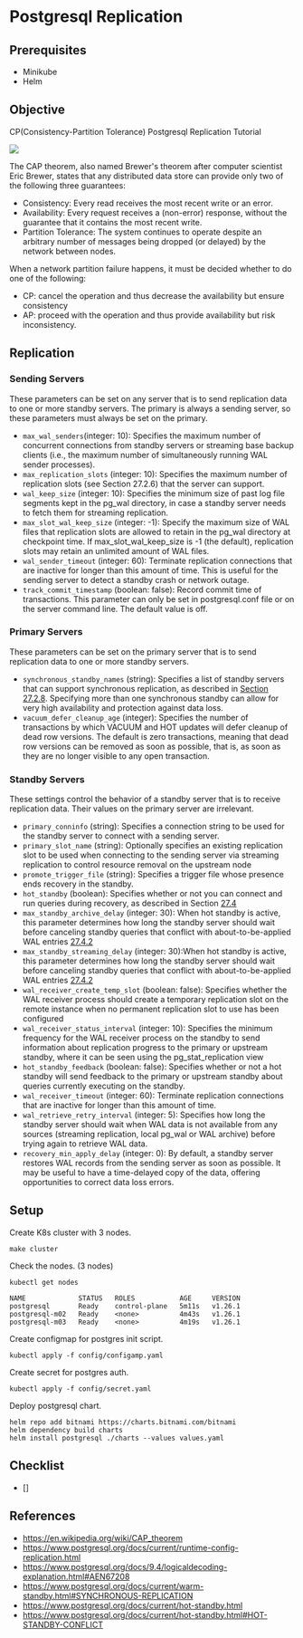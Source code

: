 # Postgresql Replication

## Prerequisites

- Minikube
- Helm

## Objective

CP(Consistency-Partition Tolerance) Postgresql Replication Tutorial

![](https://upload.wikimedia.org/wikipedia/commons/thumb/c/c6/CAP_Theorem_Venn_Diagram.png/440px-CAP_Theorem_Venn_Diagram.png)

The CAP theorem, also named Brewer's theorem after computer scientist Eric Brewer, states that any distributed data store can provide only two of the following three guarantees:

- Consistency: Every read receives the most recent write or an error.
- Availability: Every request receives a (non-error) response, without the guarantee that it contains the most recent write.
- Partition Tolerance: The system continues to operate despite an arbitrary number of messages being dropped (or delayed) by the network between nodes.

When a network partition failure happens, it must be decided whether to do one of the following:
- CP: cancel the operation and thus decrease the availability but ensure consistency
- AP: proceed with the operation and thus provide availability but risk inconsistency.


## Replication

### Sending Servers

These parameters can be set on any server that is to send replication data to one or more standby servers. The primary is always a sending server, so these parameters must always be set on the primary. 

- `max_wal_senders`(integer: 10): Specifies the maximum number of concurrent connections from standby servers or streaming base backup clients (i.e., the maximum number of simultaneously running WAL sender processes).  
- `max_replication_slots` (integer: 10): Specifies the maximum number of replication slots (see Section 27.2.6) that the server can support.
- `wal_keep_size` (integer: 10): Specifies the minimum size of past log file segments kept in the pg_wal directory, in case a standby server needs to fetch them for streaming replication.
- `max_slot_wal_keep_size` (integer: -1): Specify the maximum size of WAL files that replication slots are allowed to retain in the pg_wal directory at checkpoint time. If max_slot_wal_keep_size is -1 (the default), replication slots may retain an unlimited amount of WAL files.
- `wal_sender_timeout` (integer: 60): Terminate replication connections that are inactive for longer than this amount of time. This is useful for the sending server to detect a standby crash or network outage.
- `track_commit_timestamp` (boolean: false): Record commit time of transactions. This parameter can only be set in postgresql.conf file or on the server command line. The default value is off.

### Primary Servers
These parameters can be set on the primary server that is to send replication data to one or more standby servers.

- `synchronous_standby_names` (string): Specifies a list of standby servers that can support synchronous replication, as described in [Section 27.2.8](https://www.postgresql.org/docs/current/warm-standby.html#SYNCHRONOUS-REPLICATION). Specifying more than one synchronous standby can allow for very high availability and protection against data loss.
- `vacuum_defer_cleanup_age` (integer): Specifies the number of transactions by which VACUUM and HOT updates will defer cleanup of dead row versions. The default is zero transactions, meaning that dead row versions can be removed as soon as possible, that is, as soon as they are no longer visible to any open transaction.


### Standby Servers

These settings control the behavior of a standby server that is to receive replication data. Their values on the primary server are irrelevant.

- `primary_conninfo` (string): Specifies a connection string to be used for the standby server to connect with a sending server. 
- `primary_slot_name` (string): Optionally specifies an existing replication slot to be used when connecting to the sending server via streaming replication to control resource removal on the upstream node
- `promote_trigger_file` (string): Specifies a trigger file whose presence ends recovery in the standby.
- `hot_standby` (boolean): Specifies whether or not you can connect and run queries during recovery, as described in Section [27.4](https://www.postgresql.org/docs/current/hot-standby.html)
- `max_standby_archive_delay` (integer: 30): When hot standby is active, this parameter determines how long the standby server should wait before canceling standby queries that conflict with about-to-be-applied WAL entries [27.4.2](https://www.postgresql.org/docs/current/hot-standby.html#HOT-STANDBY-CONFLICT)
- `max_standby_streaming_delay` (integer: 30):When hot standby is active, this parameter determines how long the standby server should wait before canceling standby queries that conflict with about-to-be-applied WAL entries [27.4.2](https://www.postgresql.org/docs/current/hot-standby.html#HOT-STANDBY-CONFLICT)
- `wal_receiver_create_temp_slot` (boolean: false): Specifies whether the WAL receiver process should create a temporary replication slot on the remote instance when no permanent replication slot to use has been configured 
- `wal_receiver_status_interval` (integer: 10): Specifies the minimum frequency for the WAL receiver process on the standby to send information about replication progress to the primary or upstream standby, where it can be seen using the pg_stat_replication view
- `hot_standby_feedback` (boolean: false): Specifies whether or not a hot standby will send feedback to the primary or upstream standby about queries currently executing on the standby. 
- `wal_receiver_timeout` (integer: 60): Terminate replication connections that are inactive for longer than this amount of time.
- `wal_retrieve_retry_interval` (integer: 5): Specifies how long the standby server should wait when WAL data is not available from any sources (streaming replication, local pg_wal or WAL archive) before trying again to retrieve WAL data. 
- `recovery_min_apply_delay` (integer: 0): By default, a standby server restores WAL records from the sending server as soon as possible. It may be useful to have a time-delayed copy of the data, offering opportunities to correct data loss errors. 


## Setup

Create K8s cluster with 3 nodes.

```
make cluster
```

Check the nodes. (3 nodes)

```
kubectl get nodes
```

```
NAME             STATUS   ROLES           AGE     VERSION
postgresql       Ready    control-plane   5m11s   v1.26.1
postgresql-m02   Ready    <none>          4m43s   v1.26.1
postgresql-m03   Ready    <none>          4m19s   v1.26.1
```

Create configmap for postgres init script.

```
kubectl apply -f config/configamp.yaml
```

Create secret for postgres auth.

```
kubectl apply -f config/secret.yaml
```

Deploy postgresql chart.

```
helm repo add bitnami https://charts.bitnami.com/bitnami
helm dependency build charts
helm install postgresql ./charts --values values.yaml
```

## Checklist

- [] 

## References
- https://en.wikipedia.org/wiki/CAP_theorem
- https://www.postgresql.org/docs/current/runtime-config-replication.html
- https://www.postgresql.org/docs/9.4/logicaldecoding-explanation.html#AEN67208
- https://www.postgresql.org/docs/current/warm-standby.html#SYNCHRONOUS-REPLICATION
- https://www.postgresql.org/docs/current/hot-standby.html
- https://www.postgresql.org/docs/current/hot-standby.html#HOT-STANDBY-CONFLICT
